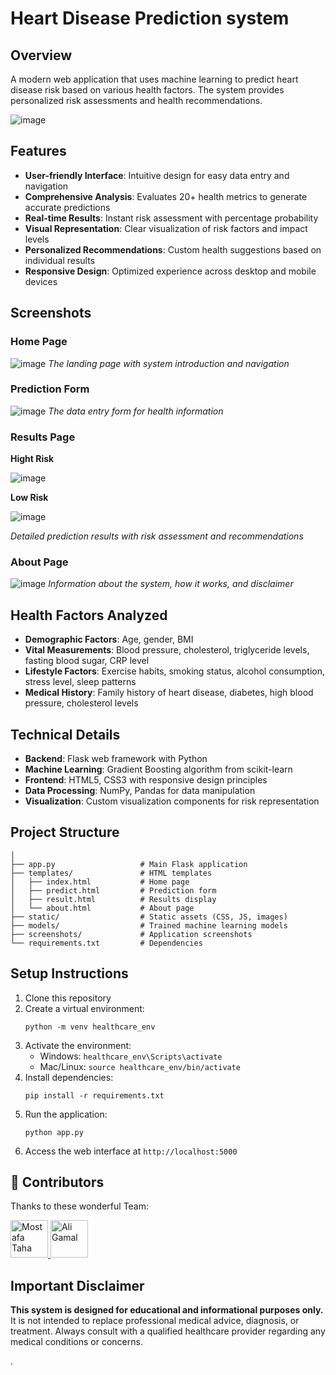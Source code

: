 # Heart Disease Prediction system

## Overview
A modern web application that uses machine learning to predict heart disease risk based on various health factors. The system provides personalized risk assessments and health recommendations.

![image](https://github.com/user-attachments/assets/43033a27-3082-47f9-9c17-52949a1d71fd)

## Features
- **User-friendly Interface**: Intuitive design for easy data entry and navigation
- **Comprehensive Analysis**: Evaluates 20+ health metrics to generate accurate predictions
- **Real-time Results**: Instant risk assessment with percentage probability
- **Visual Representation**: Clear visualization of risk factors and impact levels
- **Personalized Recommendations**: Custom health suggestions based on individual results
- **Responsive Design**: Optimized experience across desktop and mobile devices

## Screenshots

### Home Page
![image](https://github.com/user-attachments/assets/bd1b42bf-d936-4701-99bc-89c055e67662)
*The landing page with system introduction and navigation*

### Prediction Form
![image](https://github.com/user-attachments/assets/d6021863-3354-46e3-806d-2e699091b969)
*The data entry form for health information*

### Results Page

**Hight Risk**

![image](https://github.com/user-attachments/assets/927996cd-f762-41a0-a3a4-d9d65ce40371)

**Low Risk**

![image](https://github.com/user-attachments/assets/78798ba2-fb78-483c-ba76-06f9c82feadf)

*Detailed prediction results with risk assessment and recommendations*

### About Page
![image](https://github.com/user-attachments/assets/c33319a6-3465-4f82-be9d-5320289437c8)
*Information about the system, how it works, and disclaimer*

## Health Factors Analyzed
- **Demographic Factors**: Age, gender, BMI
- **Vital Measurements**: Blood pressure, cholesterol, triglyceride levels, fasting blood sugar, CRP level
- **Lifestyle Factors**: Exercise habits, smoking status, alcohol consumption, stress level, sleep patterns
- **Medical History**: Family history of heart disease, diabetes, high blood pressure, cholesterol levels

## Technical Details
- **Backend**: Flask web framework with Python
- **Machine Learning**: Gradient Boosting algorithm from scikit-learn
- **Frontend**: HTML5, CSS3 with responsive design principles
- **Data Processing**: NumPy, Pandas for data manipulation
- **Visualization**: Custom visualization components for risk representation

## Project Structure
```
│
├── app.py                   # Main Flask application
├── templates/               # HTML templates
│   ├── index.html           # Home page
│   ├── predict.html         # Prediction form
│   ├── result.html          # Results display
│   └── about.html           # About page
├── static/                  # Static assets (CSS, JS, images)
├── models/                  # Trained machine learning models
├── screenshots/             # Application screenshots
└── requirements.txt         # Dependencies
```

## Setup Instructions
1. Clone this repository
2. Create a virtual environment:
   ```
   python -m venv healthcare_env
   ```
3. Activate the environment:
   - Windows: `healthcare_env\Scripts\activate`
   - Mac/Linux: `source healthcare_env/bin/activate`
4. Install dependencies:
   ```
   pip install -r requirements.txt
   ```
5. Run the application:
   ```
   python app.py
   ```
6. Access the web interface at `http://localhost:5000`

## 👥 Contributors

Thanks to these wonderful Team:

<a href="https://github.com/mostafataha12">
  <img src="https://github.com/mostafataha12.png" width="60px" alt="Mostafa Taha"/>
</a>

<a href="https://github.com/AliGaMal1">
  <img src="https://github.com/AliGaMal1.png" width="60px" alt="Ali Gamal"/>
</a>


## Important Disclaimer
**This system is designed for educational and informational purposes only.** It is not intended to replace professional medical advice, diagnosis, or treatment. Always consult with a qualified healthcare provider regarding any medical conditions or concerns.

.
